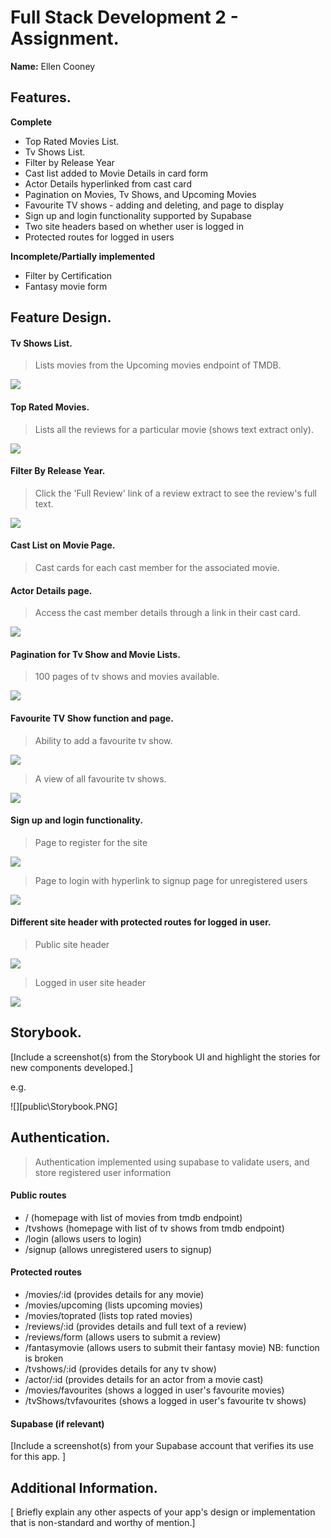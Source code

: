 # Full Stack Development 2 - Assignment.

**Name:** Ellen Cooney

## Features.

**Complete**

- Top Rated Movies List.
- Tv Shows List.
- Filter by Release Year
- Cast list added to Movie Details in card form
- Actor Details hyperlinked from cast card
- Pagination on Movies, Tv Shows, and Upcoming Movies
- Favourite TV shows - adding and deleting, and page to display
- Sign up and login functionality supported by Supabase
- Two site headers based on whether user is logged in
- Protected routes for logged in users

**Incomplete/Partially implemented**

- Filter by Certification
- Fantasy movie form

## Feature Design.

#### Tv Shows List.

> Lists movies from the Upcoming movies endpoint of TMDB.

![][image1]

#### Top Rated Movies.

> Lists all the reviews for a particular movie (shows text extract only).

![][image2]

#### Filter By Release Year.

> Click the 'Full Review' link of a review extract to see the review's full text.

![][image3]

#### Cast List on Movie Page.

> Cast cards for each cast member for the associated movie.

#### Actor Details page.

> Access the cast member details through a link in their cast card.

![][image3]

#### Pagination for Tv Show and Movie Lists.

> 100 pages of tv shows and movies available.

![][image3]

#### Favourite TV Show function and page.

> Ability to add a favourite tv show.

![][image3]

> A view of all favourite tv shows.

![][image3]

#### Sign up and login functionality.

> Page to register for the site

![][image3]

> Page to login with hyperlink to signup page for unregistered users

![][image3]

#### Different site header with protected routes for logged in user.

> Public site header

![][image3]

> Logged in user site header

![][image3]

## Storybook.

[Include a screenshot(s) from the Storybook UI and highlight the stories for new components developed.]

e.g.

![][public\Storybook.PNG]

## Authentication.

> Authentication implemented using supabase to validate users, and store registered user information

#### Public routes

- / (homepage with list of movies from tmdb endpoint)
- /tvshows (homepage with list of tv shows from tmdb endpoint)
- /login (allows users to login)
- /signup (allows unregistered users to signup)

#### Protected routes

- /movies/:id (provides details for any movie)
- /movies/upcoming (lists upcoming movies)
- /movies/toprated (lists top rated movies)
- /reviews/:id (provides details and full text of a review)
- /reviews/form (allows users to submit a review)
- /fantasymovie (allows users to submit their fantasy movie) NB: function is broken
- /tvshows/:id (provides details for any tv show)
- /actor/:id (provides details for an actor from a movie cast)
- /movies/favourites (shows a logged in user's favourite movies)
- /tvShows/tvfavourites (shows a logged in user's favourite tv shows)

#### Supabase (if relevant)

[Include a screenshot(s) from your Supabase account that verifies its use for this app. ]

## Additional Information.

[ Briefly explain any other aspects of your app's design or implementation that is non-standard and worthy of mention.]

[image1]: ./images/image1.png
[image2]: ./images/image2.png
[image3]: ./images/image3.png
[image4]: ./images/image4.png
[image5]: ./images/image5.png
